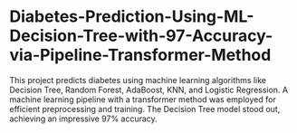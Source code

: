 # Diabetes-Prediction-Using-ML-Decision-Tree-with-97-Accuracy-via-Pipeline-Transformer-Method
This project predicts diabetes using machine learning algorithms like Decision Tree, Random Forest, AdaBoost, KNN, and Logistic Regression. A machine learning pipeline with a transformer method was employed for efficient preprocessing and training. The Decision Tree model stood out, achieving an impressive 97% accuracy.
